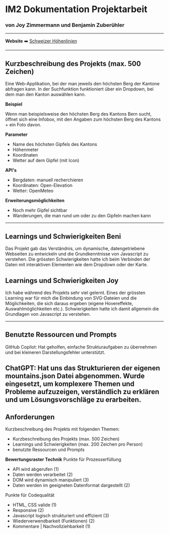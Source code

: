 # IM2 Dokumentation Projektarbeit
### von Joy Zimmermann und Benjamin Zuberühler
---

 **Website** ➡️ [Schweizer Höhenlinien](https://mmp-im2.benizubi.ch)

 ---

## Kurzbeschreibung des Projekts (max. 500 Zeichen)

Eine Web-Applikation, bei der man jeweils den höchsten Berg der Kantone abfragen kann. In der Suchfunktion funktioniert über ein Dropdown, bei dem man den Kanton auswählen kann.

**Beispiel**

Wenn man beispielsweise den höchsten Berg des Kantons Bern sucht, öffnet sich eine Infobox, mit den Angaben zum höchsten Berg des Kantons + ein Foto davon.

**Parameter**

- Name des höchsten Gipfels des Kantons
- Höhenmeter
- Koordinaten
- Wetter auf dem Gipfel (mit Icon)

**API's**

- Bergdaten: manuell recherchieren
- Koordinaten: Open-Elevation
- Wetter: OpenMeteo

**Erweiterungsmöglichkeiten**
- Noch mehr Gipfel sichtbar
- Wanderungen, die man rund um oder zu den Gipfeln machen kann

---

## Learnings und Schwierigkeiten Beni 
Das Projekt gab das Verständnis, um dynamische, datengetriebene Webseiten zu entwickeln und die Grundkenntnisse von Javascript zu verstehen. Die grössten Schwierigkeiten hatte ich beim Verbinden der Daten mit interaktiven Elementen wie dem Dropdown oder der Karte.

## Learnings und Schwierigkeiten Joy
Ich habe während des Projekts sehr viel gelernt. Eines der grössten Learning war für mich die Einbindung von SVG-Dateien und die Möglichkeiten, die sich daraus ergeben (eigene Hovereffekte, Auswahlmöglichkeiten etc.). Schwierigkeiten hatte ich damit allgemein die Grundlagen von Javascript zu verstehen.

---
## Benutzte Ressourcen und Prompts 
GitHub Copilot: Hat geholfen, einfache Strukturaufgaben zu übernehmen und bei kleineren Darstellungsfehler unterstützt. 

ChatGPT: Hat uns das Strukturieren der eigenen mountains.json Datei abgenommen. Wurde eingesetzt, um komplexere Themen und Probleme aufzuzeigen, verständlich zu erklären und um Lösungsvorschläge zu erarbeiten.
---

## Anforderungen
Kurzbeschreibung des Projekts mit folgenden Themen:
- Kurzbeschreibung des Projekts (max. 500 Zeichen)
- Learnings und Schwierigkeiten (max. 200 Zeichen pro Person)
- benutzte Ressourcen und Prompts

**Bewertungsraster Technik**
Punkte für Prozesserfüllung
- API wird abgerufen (1)
- Daten werden verarbeitet (2)
- DOM wird dynamisch manipuliert (3)
- Daten werden im geeigneten Datenformat dargestellt (2)

Punkte für Codequalität
- HTML, CSS valide (1)
- Responsive (2)
- Javascript logisch strukturiert und effizient (3)
- Wiederverwendbarkeit (Funktionen) (2)
- Kommentare | Nachvollziehbarkeit (1)
